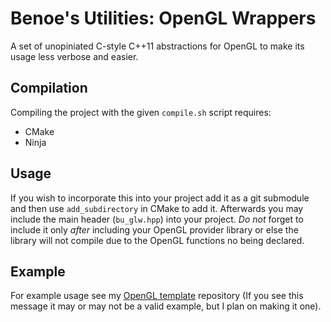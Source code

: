 # Benoe's Utilities: OpenGL Wrappers

A set of unopiniated C-style C++11 abstractions for OpenGL to make its usage less verbose and easier.

## Compilation
Compiling the project with the given `compile.sh` script requires:
 * CMake
 * Ninja
 
 ## Usage
 If you wish to incorporate this into your project add it as a git submodule and then use `add_subdirectory` in CMake to add it. Afterwards you may include the main header (`bu_glw.hpp`) into your project. *Do not* forget to include it only *after* including your OpenGL provider library or else the library will not compile due to the OpenGL functions no being declared.
 
 ## Example
 For example usage see my [OpenGL template](https://github.com/Kravantokh/OpenGL_template) repository (If you see this message it may or may not be a valid example, but I plan on making it one).

